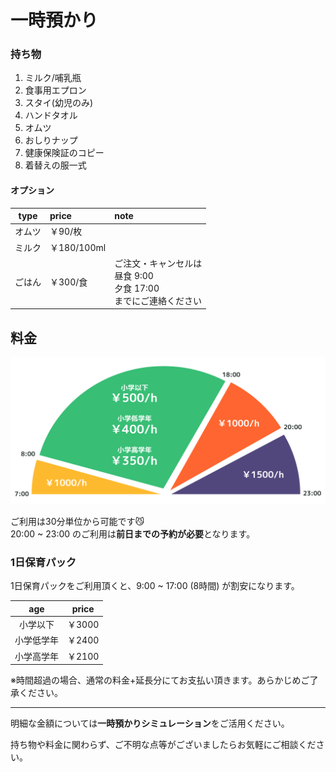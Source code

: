 # 一時預かり

### 持ち物

1. ミルク/哺乳瓶
1. 食事用エプロン
1. スタイ(幼児のみ)
1. ハンドタオル
1. オムツ
1. おしりナップ
1. 健康保険証のコピー
1. 着替えの服一式

#### オプション

|type|price|note|
|:--:|:--|:--|
|オムツ|￥90/枚||
|ミルク|￥180/100ml||
|ごはん|￥300/食|ご注文・キャンセルは<br>昼食 9:00<br>夕食 17:00<br>までにご連絡ください|

## 料金

![as?fetch=hast](../svg/temp.fee.svg)

ご利用は30分単位から可能です😼  
20:00 ~ 23:00 のご利用は**前日までの予約が必要**となります。

### 1日保育パック

1日保育パックをご利用頂くと、9:00 ~ 17:00 (8時間) が割安になります。

|age|price|
|:--:|:--:|
|小学以下|￥3000|
|小学低学年|￥2400|
|小学高学年|￥2100|

※時間超過の場合、通常の料金+延長分にてお支払い頂きます。あらかじめご了承ください。

***

明細な金額については**一時預かりシミュレーション**をご活用ください。

持ち物や料金に関わらず、ご不明な点等がございましたらお気軽にご相談ください。